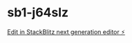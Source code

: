 # sb1-j64slz

[Edit in StackBlitz next generation editor ⚡️](https://stackblitz.com/~/github.com/abhayt583/sb1-j64slz)